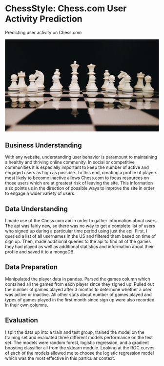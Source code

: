 
# ChessStyle: Chess.com User Activity Prediction

Predicting user activity on Chess.com

![alt text](https://raw.githubusercontent.com/Bmcgarry194/ChessStyle/master/photos/chess_picture.jpg)

## Business Understanding
With any website, understanding user behavior is paramount to maintaining a healthy and thriving online community. In social or competitive communities it is especially important to keep the number of active and engaged users as high as possible. To this end, creating a profile of players most likely to become inactive allows Chess.com to focus resources on those users which are at greatest risk of leaving the site. This information also points us in the direction of possible ways to improve the site in order to engage a wider variety of users.

## Data Understanding
I made use of the Chess.com api in order to gather information about users. The api was fairly new, so there was no way to get a complete list of users who signed up during a particular time period using just the api. 
First, I queried a list of all usernames in the US and filtered them based on time of sign up. Then, made additional queries to the api to find all of the games they had played as well as additional statistics and information about their profile and saved it to a mongoDB.


## Data Preparation
Manipulated the player data in pandas.
Parsed the games column which contained all the games from each player since they signed up.
Pulled out the number of games played after 3 months to determine whether a user was active or inactive.
All other stats about number of games played and types of games played in the first month since sign up were also recorded in their own columns.

## Evaluation
I split the data up into a train and test group, trained the model on the training set and evaluated three different models performance on the test set. The models were random forest, logistic regression, and a gradient boosting classifier all from the sklearn module. Looking at the ROC curves of each of the models allowed me to choose the logistic regression model which was the most effective in this particular context. 


